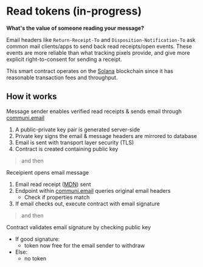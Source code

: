 # Read tokens (in-progress)

**What's the value of someone reading your message?**

Email headers like `Return-Receipt-To` and `Disposition-Notification-To` ask common mail clients/apps to send back read receipts/open events. These events are more reliable than what tracking pixels provide, and give more explicit right-to-consent for sending a receipt.

This smart contract operates on the [Solana](https://solana.com/) blockchain since it has reasonable transaction fees and throughput.

## How it works

Message sender enables verified read receipts & sends email through [communi.email](communi.email)
1. A public-private key pair is generated server-side
2. Private key signs the email & message headers are mirrored to database
3. Email is sent with transport layer security (TLS)
4. Contract is created containing public key

> and then

Receipient opens email message
  1. Email read receipt ([MDN](https://joinup.ec.europa.eu/collection/ict-standards-procurement/solution/mdn-message-disposition-notification/about)) sent
  2. Endpoint within [communi.email](communi.email) queries original email headers
      - Check if properties match
  3. If email checks out, execute contract with email signature

> and then

Contract validates email signature by checking public key
  - If good signature:
    - token now free for the email sender to withdraw
  - Else:
    - no token
